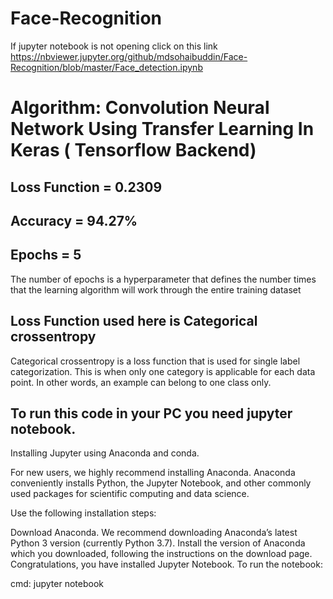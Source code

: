 # Face-Recognition

If jupyter notebook is not opening click on this link https://nbviewer.jupyter.org/github/mdsohaibuddin/Face-Recognition/blob/master/Face_detection.ipynb

# Algorithm: Convolution Neural Network Using Transfer Learning In Keras ( Tensorflow Backend)

## Loss Function = 0.2309
## Accuracy = 94.27%
## Epochs = 5
The number of epochs is a hyperparameter that defines the number times that the learning algorithm will work through the entire training dataset

## Loss Function used here is Categorical crossentropy
Categorical crossentropy is a loss function that is used for single label categorization. 
This is when only one category is applicable for each data point. In other words, an example can belong to one class only.

## To run this code in your PC you need jupyter notebook.

Installing Jupyter using Anaconda and conda.

For new users, we highly recommend installing Anaconda. Anaconda conveniently installs Python, the Jupyter Notebook, and other commonly used packages for scientific computing and data science.

Use the following installation steps:

Download Anaconda. We recommend downloading Anaconda’s latest Python 3 version (currently Python 3.7).
Install the version of Anaconda which you downloaded, following the instructions on the download page.
Congratulations, you have installed Jupyter Notebook. To run the notebook:

cmd: jupyter notebook
